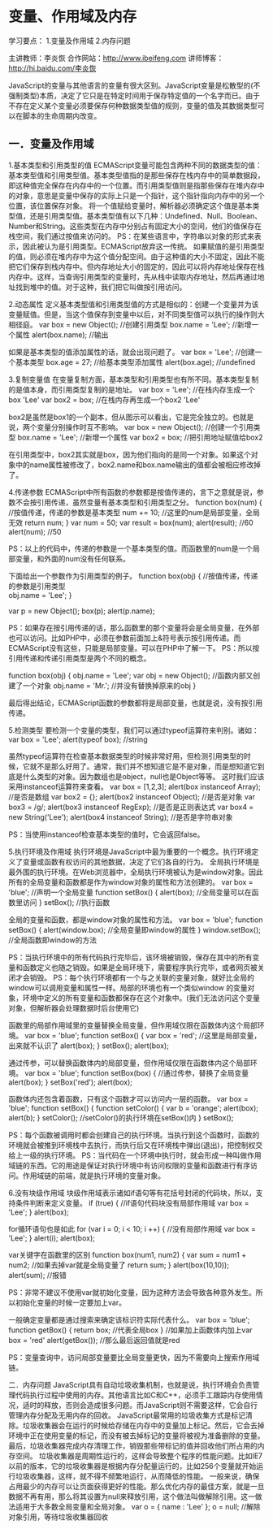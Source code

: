 # 变量、作用域及内存

学习要点：
1.变量及作用域
2.内存问题

主讲教师：李炎恢
 合作网站：http://www.ibeifeng.com
  讲师博客：http://hi.baidu.com/李炎恢

JavaScript的变量与其他语言的变量有很大区别。JavaScript变量是松散型的(不强制类型)本质，决定了它只是在特定时间用于保存特定值的一个名字而已。由于不存在定义某个变量必须要保存何种数据类型值的规则，变量的值及其数据类型可以在脚本的生命周期内改变。

## 一．变量及作用域
1.基本类型和引用类型的值
ECMAScript变量可能包含两种不同的数据类型的值：基本类型值和引用类型值。基本类型值指的是那些保存在栈内存中的简单数据段，即这种值完全保存在内存中的一个位置。而引用类型值则是指那些保存在堆内存中的对象，意思是变量中保存的实际上只是一个指针，这个指针指向内存中的另一个位置，该位置保存对象。
将一个值赋给变量时，解析器必须确定这个值是基本类型值，还是引用类型值。基本类型值有以下几种：Undefined、Null、Boolean、Number和String。这些类型在内存中分别占有固定大小的空间，他们的值保存在栈空间，我们通过按值来访问的。
PS：在某些语言中，字符串以对象的形式来表示，因此被认为是引用类型。ECMAScript放弃这一传统。
如果赋值的是引用类型的值，则必须在堆内存中为这个值分配空间。由于这种值的大小不固定，因此不能把它们保存到栈内存中。但内存地址大小的固定的，因此可以将内存地址保存在栈内存中。这样，当查询引用类型的变量时，先从栈中读取内存地址，然后再通过地址找到堆中的值。对于这种，我们把它叫做按引用访问。


 
2.动态属性
定义基本类型值和引用类型值的方式是相似的：创建一个变量并为该变量赋值。但是，当这个值保存到变量中以后，对不同类型值可以执行的操作则大相径庭。
var box = new Object();						//创建引用类型
box.name = 'Lee';							//新增一个属性
alert(box.name);							//输出

如果是基本类型的值添加属性的话，就会出现问题了。
var box = 'Lee';							//创建一个基本类型
box.age = 27;								//给基本类型添加属性
alert(box.age);								//undefined	

3.复制变量值
在变量复制方面，基本类型和引用类型也有所不同。基本类型复制的是值本身，而引用类型复制的是地址。
var box = 'Lee';							//在栈内存生成一个box 'Lee'
var box2 = box;							//在栈内存再生成一个box2 'Lee'
 
box2是虽然是box1的一个副本，但从图示可以看出，它是完全独立的。也就是说，两个变量分别操作时互不影响。
var box = new Object();						//创建一个引用类型
box.name = 'Lee';							//新增一个属性
var box2 = box;							//把引用地址赋值给box2

 
在引用类型中，box2其实就是box，因为他们指向的是同一个对象。如果这个对象中的name属性被修改了，box2.name和box.name输出的值都会被相应修改掉了。

4.传递参数
ECMAScript中所有函数的参数都是按值传递的，言下之意就是说，参数不会按引用传递，虽然变量有基本类型和引用类型之分。
function box(num) {						//按值传递，传递的参数是基本类型
	num += 10;							//这里的num是局部变量，全局无效
	return num;
}
var num = 50;
var result = box(num);
alert(result);								//60
alert(num);								//50

PS：以上的代码中，传递的参数是一个基本类型的值。而函数里的num是一个局部变量，和外面的num没有任何联系。

下面给出一个参数作为引用类型的例子。
function box(obj) {							//按值传递，传递的参数是引用类型	
	obj.name = 'Lee';
}

var p = new Object();
box(p);
alert(p.name);

PS：如果存在按引用传递的话，那么函数里的那个变量将会是全局变量，在外部也可以访问。比如PHP中，必须在参数前面加上&符号表示按引用传递。而ECMAScript没有这些，只能是局部变量。可以在PHP中了解一下。
PS：所以按引用传递和传递引用类型是两个不同的概念。

function box(obj) {
	obj.name = 'Lee';
	var obj = new Object();					//函数内部又创建了一个对象
	obj.name = 'Mr.';						//并没有替换掉原来的obj
}

最后得出结论，ECMAScript函数的参数都将是局部变量，也就是说，没有按引用传递。

5.检测类型
要检测一个变量的类型，我们可以通过typeof运算符来判别。诸如：
var box = 'Lee';
alert(typeof box);							//string

虽然typeof运算符在检查基本数据类型的时候非常好用，但检测引用类型的时候，它就不是那么好用了。通常，我们并不想知道它是不是对象，而是想知道它到底是什么类型的对象。因为数组也是object，null也是Object等等。
这时我们应该采用instanceof运算符来查看。
var box = [1,2,3];
alert(box instanceof Array);					//是否是数组
var box2 = {};
alert(box2 instanceof Object);					//是否是对象
var box3 = /g/;
alert(box3 instanceof RegExp);				//是否是正则表达式
var box4 = new String('Lee');
alert(box4 instanceof String);					//是否是字符串对象

PS：当使用instanceof检查基本类型的值时，它会返回false。

5.执行环境及作用域
执行环境是JavaScript中最为重要的一个概念。执行环境定义了变量或函数有权访问的其他数据，决定了它们各自的行为。
全局执行环境是最外围的执行环境。在Web浏览器中，全局执行环境被认为是window对象。因此所有的全局变量和函数都是作为window对象的属性和方法创建的。
var box = 'blue';							//声明一个全局变量
function setBox() {
	alert(box);							//全局变量可以在函数里访问
}
setBox();									//执行函数

全局的变量和函数，都是window对象的属性和方法。
var box = 'blue';
function setBox() {
	alert(window.box);						//全局变量即window的属性
}
window.setBox();							//全局函数即window的方法

PS：当执行环境中的所有代码执行完毕后，该环境被销毁，保存在其中的所有变量和函数定义也随之销毁。如果是全局环境下，需要程序执行完毕，或者网页被关闭才会销毁。
PS：每个执行环境都有一个与之关联的变量对象，就好比全局的window可以调用变量和属性一样。局部的环境也有一个类似window 的变量对象，环境中定义的所有变量和函数都保存在这个对象中。(我们无法访问这个变量对象，但解析器会处理数据时后台使用它)

函数里的局部作用域里的变量替换全局变量，但作用域仅限在函数体内这个局部环境。
var box = 'blue';
function setBox() {
	var box = 'red';						//这里是局部变量，出来就不认识了
	alert(box);
}
setBox();
alert(box);

通过传参，可以替换函数体内的局部变量，但作用域仅限在函数体内这个局部环境。
var box = 'blue';
function setBox(box) {						//通过传参，替换了全局变量
	alert(box);
}
setBox('red');
alert(box);

函数体内还包含着函数，只有这个函数才可以访问内一层的函数。
var box = 'blue';
function setBox() {
	function setColor() {
var b = 'orange';
		alert(box);
alert(b);
	}
	setColor();							//setColor()的执行环境在setBox()内
}
setBox();

PS：每个函数被调用时都会创建自己的执行环境。当执行到这个函数时，函数的环境就会被推到环境栈中去执行，而执行后又在环境栈中弹出(退出)，把控制权交给上一级的执行环境。
PS：当代码在一个环境中执行时，就会形成一种叫做作用域链的东西。它的用途是保证对执行环境中有访问权限的变量和函数进行有序访问。作用域链的前端，就是执行环境的变量对象。
 

6.没有块级作用域
块级作用域表示诸如if语句等有花括号封闭的代码块，所以，支持条件判断来定义变量。
if (true) {									//if语句代码块没有局部作用域
	var box = 'Lee';
}
alert(box);

for循环语句也是如此
for (var i = 0; i < 10; i ++) {					//没有局部作用域
	var box = 'Lee';
}
alert(i);
alert(box);

var关键字在函数里的区别
function box(num1, num2) {
	var sum = num1 + num2;				//如果去掉var就是全局变量了
	return sum;
}
alert(box(10,10));
alert(sum);								//报错

PS：非常不建议不使用var就初始化变量，因为这种方法会导致各种意外发生。所以初始化变量的时候一定要加上var。

一般确定变量都是通过搜索来确定该标识符实际代表什么。
var box = 'blue';
function getBox() {
	return box;							//代表全局box
}										//如果加上函数体内加上var box = 'red'
alert(getBox());							//那么最后返回值就是red

 

PS：变量查询中，访问局部变量要比全局变量更快，因为不需要向上搜索作用域链。




二．内存问题
JavaScript具有自动垃圾收集机制，也就是说，执行环境会负责管理代码执行过程中使用的内存。其他语言比如C和C++，必须手工跟踪内存使用情况，适时的释放，否则会造成很多问题。而JavaScript则不需要这样，它会自行管理内存分配及无用内存的回收。
JavaScript最常用的垃圾收集方式是标记清除。垃圾收集器会在运行的时候给存储在内存中的变量加上标记。然后，它会去掉环境中正在使用变量的标记，而没有被去掉标记的变量将被视为准备删除的变量。最后，垃圾收集器完成内存清理工作，销毁那些带标记的值并回收他们所占用的内存空间。
垃圾收集器是周期性运行的，这样会导致整个程序的性能问题。比如IE7以前的版本，它的垃圾收集器是根据内存分配量运行的，比如256个变量就开始运行垃圾收集器，这样，就不得不频繁地运行，从而降低的性能。
一般来说，确保占用最少的内存可以让页面获得更好的性能。那么优化内存的最佳方案，就是一旦数据不再有用，那么将其设置为null来释放引用，这个做法叫做解除引用。这一做法适用于大多数全局变量和全局对象。
var o = {
	name : 'Lee'
};
o = null;									//解除对象引用，等待垃圾收集器回收
